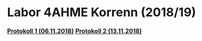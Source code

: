 # Labor 4AHME Korrenn (2018/19)

[**Protokoll 1 (06.11.2018)**](https://github.com/HTLMechatronics/m15-la1-sx/blob/kormam15/protokoll_g2_kormam15_2018-11-07.md)
[**Protokoll 2 (13.11.2018)**](https://github.com/HTLMechatronics/m15-la1-sx/blob/kormam15/protokoll2_g2_kormam15_2018-11-13.md)
